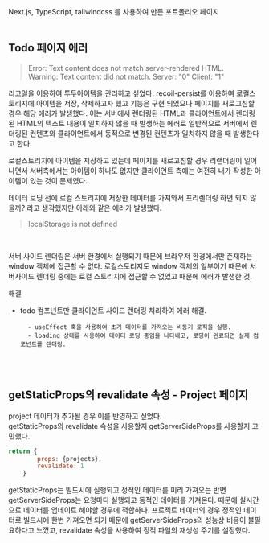 Next.js, TypeScript, tailwindcss 를 사용하여 만든 포트폴리오 페이지
<br/>
<br/>

## Todo 페이지 에러
> Error: Text content does not match server-rendered HTML. <br/>
Warning: Text content did not match. Server: "0" Client: "1"

리코일을 이용하여 투두아이템을 관리하고 싶었다. recoil-persist를 이용하여 로컬스토리지에 아이템을 저장, 삭제하고자 했고 기능은 구현 되었으나 페이지를 새로고침할 경우 해당 에러가 발생했다. 이는 서버에서 렌더링된 HTML과 클라이언트에서 렌더링된 HTML의 텍스트 내용이 일치하지 않을 때 발생하는 에러로 일반적으로 서버에서 렌더링된 컨텐츠와 클라이언트에서 동적으로 변경된 컨텐츠가 일치하지 않을 때 발생한다고 한다. <br/>

로컬스토리지에 아이템을 저장하고 있는데 페이지를 새로고침할 경우 리랜더링이 일어나면서 서버측에서는 아이템이 하나도 없지만 클라이언트 측에는 여전히 내가 작성한 아이템이 있는 것이 문제였다.
<br/>

데이터 로딩 전에 로컬 스토리지에 저장한 데이터를 가져와서 프리렌더링 하면 되지 않을까? 라고 생각했지만 아래와 같은 에러가 발생했다.
> localStorage is not defined 

<br/>

서버 사이드 렌더링은 서버 환경에서 실행되기 때문에 브라우저 환경에서만 존재하는 window 객체에 접근할 수 없다.
로컬스토리지도 window 객체의 일부이기 때문에 서버사이드 렌더링 중에는 로컬 스토리지에 접근할 수 없었고 때문에 에러가 발생한 것. 

해결 
- todo 컴포넌트만 클라이언트 사이드 렌더링 처리하여 에러 해결.<br/>

        - useEffect 훅을 사용하여 초기 데이터를 가져오는 비동기 로직을 실행.
        - loading 상태를 사용하여 데이터 로딩 중임을 나타내고, 로딩이 완료되면 실제 컴포넌트를 렌더링.

<br/>
<br/>

## getStaticProps의 revalidate 속성 - Project 페이지
project 데이터가 추가될 경우 이를 반영하고 싶었다. <br/>
getStaticProps의 revalidate 속성을 사용할지 getServerSideProps를 사용할지 고민했다.

```js
return {
        props: {projects},
        revalidate: 1 
    }
```

getStaticProps는 빌드시에 실행되고 정적인 데이터를 미리 가져오는 반면 
getServerSideProps는 요청마다 실행되고 동적인 데이터를 가져온다.
때문에 실시간으로 데이터를 업데이트 해야할 경우에 적합하다.
프로젝트 데이터의 경우 정적인 데이터로 빌드시에 한번 가져오면 되기 때문에 getServerSideProps의 성능상 비용이 불필요하다고 느꼈고, revalidate 속성을 사용하여 정적 파일의 재생성 주기를 설정했다.